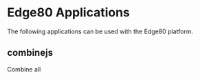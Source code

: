 # Edge80 Applications #
The following applications can be used with the Edge80 platform. 

## combinejs ##
Combine all <script> elements found on an HTML page into a single external <script> asset, and modify the HTML page to only request this asset. When used with Edge80 this happens automatically at the edge. 

## head_noscript ##
Move <noscript> elements from the <head> element to the top of the <body> element. This is required as <noscript> in <head> is technically illegal HTML and libxml does some weird things when it tries to parse a document that has this kind of structure. Weird things include removing all attributes from the <body> element. 

[www.edge80.com](http://www.edge80.com)
